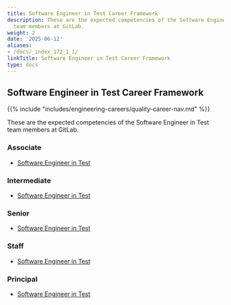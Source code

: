 ```yaml
---
title: Software Engineer in Test Career Framework
description: These are the expected competencies of the Software Engineer in Test
  team members at GitLab.
weight: 2
date: '2025-06-12'
aliases:
- /docs/_index_172_1_1/
linkTitle: Software Engineer in Test Career Framework
type: docs
---
```


## Software Engineer in Test Career Framework

{{% include "includes/engineering-careers/quality-career-nav.md" %}}

These are the expected competencies of the Software Engineer in Test team members at GitLab.

### Associate

- [Software Engineer in Test](/handbook/engineering/careers/matrix/quality/software-engineer-in-test/associate/)

### Intermediate

- [Software Engineer in Test](/handbook/engineering/careers/matrix/quality/software-engineer-in-test/intermediate/)

### Senior

- [Software Engineer in Test](/handbook/engineering/careers/matrix/quality/software-engineer-in-test/senior/)

### Staff

- [Software Engineer in Test](/handbook/engineering/careers/matrix/quality/software-engineer-in-test/staff/)

### Principal

- [Software Engineer in Test](/handbook/engineering/careers/matrix/quality/software-engineer-in-test/principal/)
